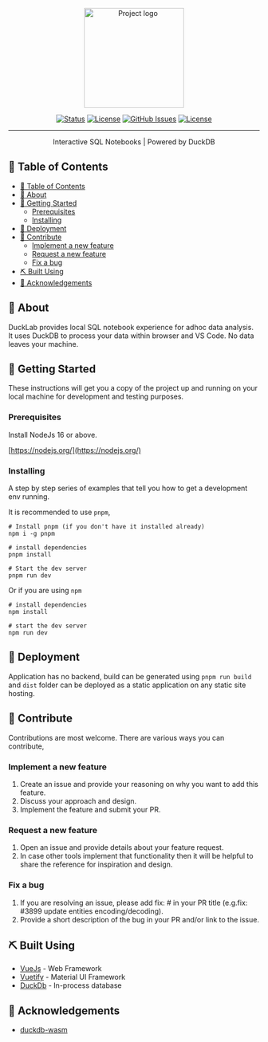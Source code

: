 <p align="center">
  <a href="https://lab.ducklake.io" rel="noopener">
 <img width=200px src="https://raw.githubusercontent.com/ducklake-hq/ducklab/main/wasm/public/logo.png" alt="Project logo"></a>
</p>

<!-- <h3 align="center">ducklab</h3> -->

<div align="center">

[![Status](https://img.shields.io/badge/status-active-success.svg)]()
[![License](https://img.shields.io/badge/dynamic/json?label=version&query=version&url=https://raw.githubusercontent.com/ducklake-hq/ducklab/main/core/package.json)](https://lab.ducklake.io)
[![GitHub Issues](https://img.shields.io/github/issues/ducklake-hq/ducklab.svg)](https://github.com/ducklake-hq/ducklab/issues)
[![License](https://img.shields.io/badge/dynamic/json?label=license&query=license&url=https://raw.githubusercontent.com/ducklake-hq/ducklab/main/core/package.json)](/LICENSE)

</div>

---

<p align="center"> Interactive SQL Notebooks | Powered by DuckDB
    <br> 
</p>

## 📝 Table of Contents

- [📝 Table of Contents](#-table-of-contents)
- [🧐 About ](#-about-)
- [🏁 Getting Started ](#-getting-started-)
  - [Prerequisites](#prerequisites)
  - [Installing](#installing)
- [🚀 Deployment ](#-deployment-)
- [💬 Contribute](#-contribute)
  - [Implement a new feature](#implement-a-new-feature)
  - [Request a new feature](#request-a-new-feature)
  - [Fix a bug](#fix-a-bug)
- [⛏️ Built Using ](#️-built-using-)
- [🎉 Acknowledgements ](#-acknowledgements-)

## 🧐 About <a name = "about"></a>

DuckLab provides local SQL notebook experience for adhoc data analysis. It uses DuckDB to process your data within browser and VS Code. No data leaves your machine.

## 🏁 Getting Started <a name = "getting_started"></a>

These instructions will get you a copy of the project up and running on your local machine for development and testing purposes.

### Prerequisites

Install NodeJs 16 or above.

[https://nodejs.org/](https://nodejs.org/)

### Installing

A step by step series of examples that tell you how to get a development env running.

It is recommended to use `pnpm`,

```
# Install pnpm (if you don't have it installed already)
npm i -g pnpm

# install dependencies
pnpm install

# Start the dev server
pnpm run dev
```

Or if you are using `npm`
```
# install dependencies
npm install

# start the dev server
npm run dev
```

## 🚀 Deployment <a name = "deployment"></a>

Application has no backend, build can be generated using `pnpm run build` and `dist` folder can be deployed as a static application on any static site hosting.

## 💬 Contribute

Contributions are most welcome. There are various ways you can contribute,

### Implement a new feature
1. Create an issue and provide your reasoning on why you want to add this feature.
2. Discuss your approach and design.
3. Implement the feature and submit your PR.

### Request a new feature
1. Open an issue and provide details about your feature request.
2. In case other tools implement that functionality then it will be helpful to share the reference for inspiration and design.

### Fix a bug
1. If you are resolving an issue, please add fix: #<issue number> <short message> in your PR title (e.g.fix: #3899 update entities encoding/decoding).
2. Provide a short description of the bug in your PR and/or link to the issue.

## ⛏️ Built Using <a name = "built_using"></a>

- [VueJs](https://vuejs.org/) - Web Framework
- [Vuetify](https://vuetifyjs.com/) - Material UI Framework
- [DuckDb](https://duckdb.org/) - In-process database

## 🎉 Acknowledgements <a name = "acknowledgement"></a>

- [duckdb-wasm](https://github.com/duckdb/duckdb-wasm)
